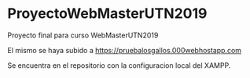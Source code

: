 # ProyectoWebMasterUTN2019
Proyecto final para curso WebMasterUTN2019

El mismo se haya subido a https://pruebalosgallos.000webhostapp.com

Se encuentra en el repositorio con la configuracion local del XAMPP.
